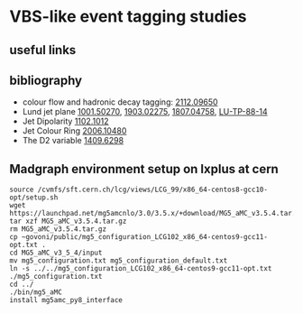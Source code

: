 # VBS-like event tagging studies

## useful links

## bibliography

* colour flow and hadronic decay tagging: [2112.09650](https://arxiv.org/abs/2112.09650)
* Lund jet plane [1001.50270](https://arxiv.org/abs/1001.50270), [1903.02275](https://arxiv.org/abs/1903.02275), [1807.04758](https://arxiv.org/abs/1807.04758), [LU-TP-88-14](https://lib-extopc.kek.jp/preprints/PDF/1988/8811/8811323.pdf)  
* Jet Dipolarity [1102.1012](https://arxiv.org/abs/1102.1012)
* Jet Colour Ring [2006.10480](https://arxiv.org/abs/2006.10480)
* The D2 variable [1409.6298](https://arxiv.org/abs/1409.6298)
  
## Madgraph environment setup on lxplus at cern

```
source /cvmfs/sft.cern.ch/lcg/views/LCG_99/x86_64-centos8-gcc10-opt/setup.sh
wget https://launchpad.net/mg5amcnlo/3.0/3.5.x/+download/MG5_aMC_v3.5.4.tar.gz
tar xzf MG5_aMC_v3.5.4.tar.gz
rm MG5_aMC_v3.5.4.tar.gz
cp ~govoni/public/mg5_configuration_LCG102_x86_64-centos9-gcc11-opt.txt .
cd MG5_aMC_v3_5_4/input
mv mg5_configuration.txt mg5_configuration_default.txt
ln -s ../../mg5_configuration_LCG102_x86_64-centos9-gcc11-opt.txt ./mg5_configuration.txt
cd ../
./bin/mg5_aMC
install mg5amc_py8_interface
```


